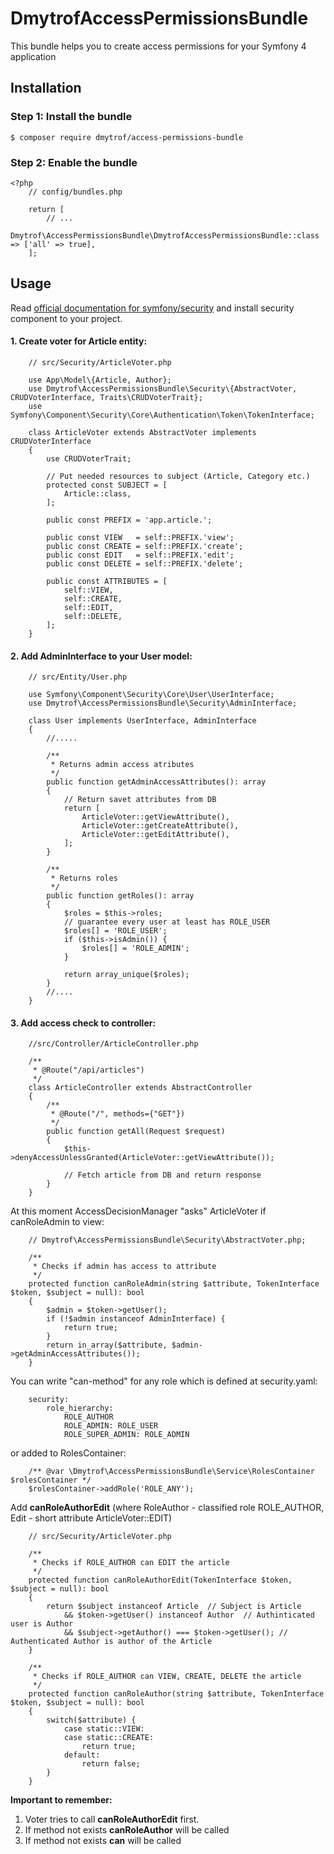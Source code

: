 DmytrofAccessPermissionsBundle
====================

This bundle helps you to create access permissions for 
your Symfony 4 application

## Installation

### Step 1: Install the bundle

    $ composer require dmytrof/access-permissions-bundle 
    
### Step 2: Enable the bundle

    <?php
        // config/bundles.php
        
        return [
            // ...
            Dmytrof\AccessPermissionsBundle\DmytrofAccessPermissionsBundle::class => ['all' => true],
        ];
        
        
## Usage

Read [official documentation for symfony/security](https://symfony.com/doc/current/security.html) 
and install security component to your project.

#### 1. Create voter for Article entity:
        
        // src/Security/ArticleVoter.php
        
        use App\Model\{Article, Author};
        use Dmytrof\AccessPermissionsBundle\Security\{AbstractVoter, CRUDVoterInterface, Traits\CRUDVoterTrait};
        use Symfony\Component\Security\Core\Authentication\Token\TokenInterface;
        
        class ArticleVoter extends AbstractVoter implements CRUDVoterInterface
        {
            use CRUDVoterTrait;
        
            // Put needed resources to subject (Article, Category etc.)
            protected const SUBJECT = [
                Article::class,
            ];
        
            public const PREFIX = 'app.article.';
        
            public const VIEW   = self::PREFIX.'view';
            public const CREATE = self::PREFIX.'create';
            public const EDIT   = self::PREFIX.'edit';
            public const DELETE = self::PREFIX.'delete';
        
            public const ATTRIBUTES = [
                self::VIEW,
                self::CREATE,
                self::EDIT,
                self::DELETE,
            ];
        }
    

#### 2. Add AdminInterface to your User model:
    
        // src/Entity/User.php
    
        use Symfony\Component\Security\Core\User\UserInterface;
        use Dmytrof\AccessPermissionsBundle\Security\AdminInterface;
        
        class User implements UserInterface, AdminInterface
        {
            //.....
            
            /**
             * Returns admin access atributes
             */
            public function getAdminAccessAttributes(): array
            {
                // Return savet attributes from DB
                return [
                    ArticleVoter::getViewAttribute(),
                    ArticleVoter::getCreateAttribute(),
                    ArticleVoter::getEditAttribute(),
                ];
            }
            
            /**
             * Returns roles
             */
            public function getRoles(): array
            {
                $roles = $this->roles;
                // guarantee every user at least has ROLE_USER
                $roles[] = 'ROLE_USER';
                if ($this->isAdmin()) {
                    $roles[] = 'ROLE_ADMIN';
                }
            
                return array_unique($roles);
            }
            //....
        }
        
#### 3. Add access check to controller:

        //src/Controller/ArticleController.php
        
        /**
         * @Route("/api/articles")
         */
        class ArticleController extends AbstractController
        {
            /**
             * @Route("/", methods={"GET"})
             */
            public function getAll(Request $request)
            {
                $this->denyAccessUnlessGranted(ArticleVoter::getViewAttribute());
        
                // Fetch article from DB and return response
            }
        }
        
    
At this moment AccessDecisionManager "asks" ArticleVoter if canRoleAdmin to view:
   
        // Dmytrof\AccessPermissionsBundle\Security\AbstractVoter.php;
        
        /**
         * Checks if admin has access to attribute
         */
        protected function canRoleAdmin(string $attribute, TokenInterface $token, $subject = null): bool
        {
            $admin = $token->getUser();
            if (!$admin instanceof AdminInterface) {
                return true;
            }
            return in_array($attribute, $admin->getAdminAccessAttributes());
        }
        

You can write "can-method" for any role which is defined at security.yaml:
        
        security:
            role_hierarchy:
                ROLE_AUTHOR
                ROLE_ADMIN: ROLE_USER
                ROLE_SUPER_ADMIN: ROLE_ADMIN 
                
or added to RolesContainer:

        /** @var \Dmytrof\AccessPermissionsBundle\Service\RolesContainer $rolesContainer */
        $rolesContainer->addRole('ROLE_ANY');
        
Add **canRoleAuthorEdit** (where RoleAuthor - classified role ROLE_AUTHOR, Edit - short 
attribute ArticleVoter::EDIT) 

        // src/Security/ArticleVoter.php
        
        /**
         * Checks if ROLE_AUTHOR can EDIT the article
         */
        protected function canRoleAuthorEdit(TokenInterface $token, $subject = null): bool
        {
            return $subject instanceof Article  // Subject is Article
                && $token->getUser() instanceof Author  // Authinticated user is Author
                && $subject->getAuthor() === $token->getUser(); // Authenticated Author is author of the Article
        }
        
        /**
         * Checks if ROLE_AUTHOR can VIEW, CREATE, DELETE the article
         */
        protected function canRoleAuthor(string $attribute, TokenInterface $token, $subject = null): bool
        {
            switch($attribute) {
                case static::VIEW:
                case static::CREATE:
                    return true;
                default:
                    return false;
            }
        }
        
**Important to remember:** 
1. Voter tries to call **canRoleAuthorEdit** first. 
2. If method not exists **canRoleAuthor**  will be called
3. If method not exists **can** will be called